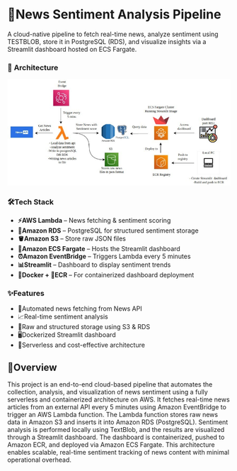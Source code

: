 # **🚀News Sentiment Analysis Pipeline**

A cloud-native pipeline to fetch real-time news, analyze sentiment using TESTBLOB, store it in PostgreSQL (RDS), and visualize insights via a Streamlit dashboard hosted on ECS Fargate.




### 🧱  **Architecture**

![Architecture Diagram](architecture.jpeg)




### 🛠️**Tech Stack**

- **⚡AWS Lambda** – News fetching & sentiment scoring  
- **🐘Amazon RDS** – PostgreSQL for structured sentiment storage  
- **🪣Amazon S3** – Store raw JSON files  
- **🚢Amazon ECS Fargate** – Hosts the Streamlit dashboard  
- **⏰Amazon EventBridge** – Triggers Lambda every 5 minutes  
- **📊Streamlit** – Dashboard to display sentiment trends  
- **🐳Docker + 🧰ECR** – For containerized dashboard deployment




### **✨Features**

- 🔄Automated news fetching from News API
- 📈Real-time sentiment analysis 
- 🧾Raw and structured storage using S3 & RDS  
- 🖥️Dockerized Streamlit dashboard  
- 💸Serverless and cost-effective architecture



## **📖Overview**

This project is an end-to-end cloud-based pipeline that automates the collection, analysis, and visualization of news sentiment using a fully serverless and containerized architecture on AWS. It fetches real-time news articles from an external API every 5 minutes using Amazon EventBridge to trigger an AWS Lambda function. The Lambda function stores raw news data in Amazon S3 and inserts it into Amazon RDS (PostgreSQL). Sentiment analysis is performed locally using TextBlob, and the results are visualized through a Streamlit dashboard. The dashboard is containerized, pushed to Amazon ECR, and deployed via Amazon ECS Fargate. This architecture enables scalable, real-time sentiment tracking of news content with minimal operational overhead.
